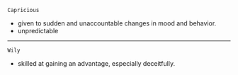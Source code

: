 `Capricious`
- given to sudden and unaccountable changes in mood and behavior.
- unpredictable

---

`Wily`
- skilled at gaining an advantage, especially deceitfully.
